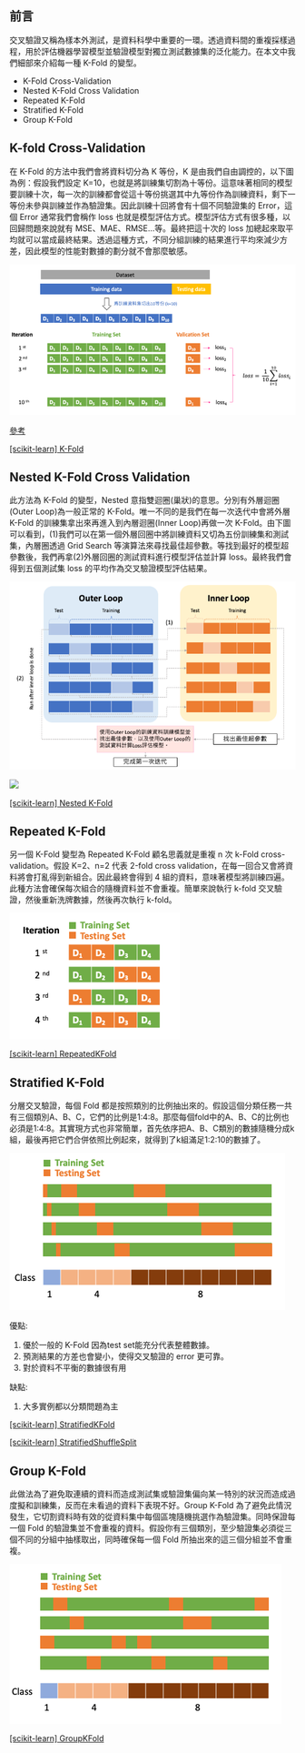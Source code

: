 ## 前言
交叉驗證又稱為樣本外測試，是資料科學中重要的一環。透過資料間的重複採樣過程，用於評估機器學習模型並驗證模型對獨立測試數據集的泛化能力。在本文中我們細部來介紹每一種 K-Fold 的變型。


- K-Fold Cross-Validation
- Nested K-Fold Cross Validation
- Repeated K-Fold
- Stratified K-Fold
- Group K-Fold


## K-fold Cross-Validation
在 K-Fold 的方法中我們會將資料切分為 K 等份，K 是由我們自由調控的，以下圖為例：假設我們設定 K=10，也就是將訓練集切割為十等份。這意味著相同的模型要訓練十次，每一次的訓練都會從這十等份挑選其中九等份作為訓練資料，剩下一等份未參與訓練並作為驗證集。因此訓練十回將會有十個不同驗證集的 Error，這個 Error 通常我們會稱作 loss 也就是模型評估方式。模型評估方式有很多種，以回歸問題來說就有 MSE、MAE、RMSE...等。最終把這十次的 loss 加總起來取平均就可以當成最終結果。透過這種方式，不同分組訓練的結果進行平均來減少方差，因此模型的性能對數據的劃分就不會那麼敏感。

![](/images/posts/AI/2021/img1100709-1.png)

[參考](https://www.datavedas.com/k-fold-cross-validation/)

[[scikit-learn] K-Fold](https://scikit-learn.org/stable/modules/generated/sklearn.model_selection.KFold.html#sklearn.model_selection.KFold)

## Nested K-Fold Cross Validation
此方法為 K-Fold 的變型，Nested 意指雙迴圈(巢狀)的意思。分別有外層迴圈(Outer Loop)為一般正常的 K-Fold。唯一不同的是我們在每一次迭代中會將外層 K-Fold 的訓練集拿出來再進入到內層迴圈(Inner Loop)再做一次 K-Fold。由下圖可以看到，(1)我們可以在第一個外層回圈中將訓練資料又切為五份訓練集和測試集，內層圈透過 Grid Search 等演算法來尋找最佳超參數。等找到最好的模型超參數後，我們再拿(2)外層回圈的測試資料進行模型評估並計算 loss。最終我們會得到五個測試集 loss 的平均作為交叉驗證模型評估結果。


![](/images/posts/AI/2021/img1100709-2.png)

![](https://i.imgur.com/1zJQGvM.png)

[[scikit-learn] Nested K-Fold](https://scikit-learn.org/stable/auto_examples/model_selection/plot_nested_cross_validation_iris.html)

## Repeated K-Fold
另一個 K-Fold 變型為 Repeated K-Fold 顧名思義就是重複 n 次 k-Fold cross-validation。假設 K=2、n=2 代表 2-fold cross validation，在每一回合又會將資料將會打亂得到新組合。因此最終會得到 4 組的資料，意味著模型將訓練四遍。此種方法會確保每次組合的隨機資料並不會重複。簡單來說執行 k-fold 交叉驗證，然後重新洗牌數據，然後再次執行 k-fold。


![](/images/posts/AI/2021/img1100709-3.png)

[[scikit-learn] RepeatedKFold](https://scikit-learn.org/stable/modules/generated/sklearn.model_selection.RepeatedKFold.html#sklearn.model_selection.RepeatedKFold)

## Stratified K-Fold
分層交叉驗證，每個 Fold 都是按照類別的比例抽出來的。假設這個分類任務一共有三個類別A、B、C，它們的比例是1:4:8。那麼每個fold中的A、B、C的比例也必須是1:4:8。其實現方式也非常簡單，首先依序把A、B、C類別的數據隨機分成k組，最後再把它們合併依照比例起來，就得到了k組滿足1:2:10的數據了。

![](/images/posts/AI/2021/img1100709-4.png)

優點:
1. 優於一般的 K-Fold 因為test set能充分代表整體數據。
2. 預測結果的方差也會變小，使得交叉驗證的 error 更可靠。
3. 對於資料不平衡的數據很有用

缺點:
1. 大多實例都以分類問題為主

[[scikit-learn] StratifiedKFold](https://scikit-learn.org/stable/modules/generated/sklearn.model_selection.StratifiedKFold.html#sklearn.model_selection.StratifiedKFold)

[[scikit-learn] StratifiedShuffleSplit](https://scikit-learn.org/stable/modules/generated/sklearn.model_selection.StratifiedShuffleSplit.html#sklearn.model_selection.StratifiedShuffleSplit)

## Group K-Fold
此做法為了避免取連續的資料而造成測試集或驗證集偏向某一特別的狀況而造成過度擬和訓練集，反而在未看過的資料下表現不好。Group K-Fold 為了避免此情況發生，它切割資料時有效的從資料集中每個區塊隨機挑選作為驗證集。同時保證每一個 Fold 的驗證集並不會重複的資料。假設你有三個類別，至少驗證集必須從三個不同的分組中抽樣取出，同時確保每一個 Fold 所抽出來的這三個分組並不會重複。

![](/images/posts/AI/2021/img1100709-5.png)



[[scikit-learn] GroupKFold](https://scikit-learn.org/stable/modules/generated/sklearn.model_selection.GroupKFold.html#sklearn.model_selection.GroupKFold)
